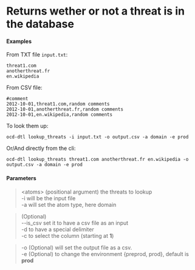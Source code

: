 # Returns wether or not a threat is in the database

#### Examples

From TXT file `input.txt`:

    threat1.com
    anotherthreat.fr
    en.wikipedia

From CSV file:

    #comment
    2012-10-01,threat1.com,random comments
    2012-10-01,anotherthreat.fr,random comments
    2012-10-01,en.wikipedia,random comments

To look them up:
    
    ocd-dtl lookup_threats -i input.txt -o output.csv -a domain -e prod

Or/And directly from the cli:
    
    ocd-dtl lookup_threats threat1.com anotherthreat.fr en.wikipedia -o output.csv -a domain -e prod


#### Parameters

> <atoms\> (positional argument) the threats to lookup   
> -i will be the input file  
> -a will set the atom type, here domain

>  (Optional)  
> --is_csv  set it to have a csv file as an input  
> -d to have a special delimiter  
> -c to select the column (starting at **1**)

> -o (Optional) will set the output file as a csv.  
> -e (Optional) to change the environment {preprod, prod},  default is **prod**  
